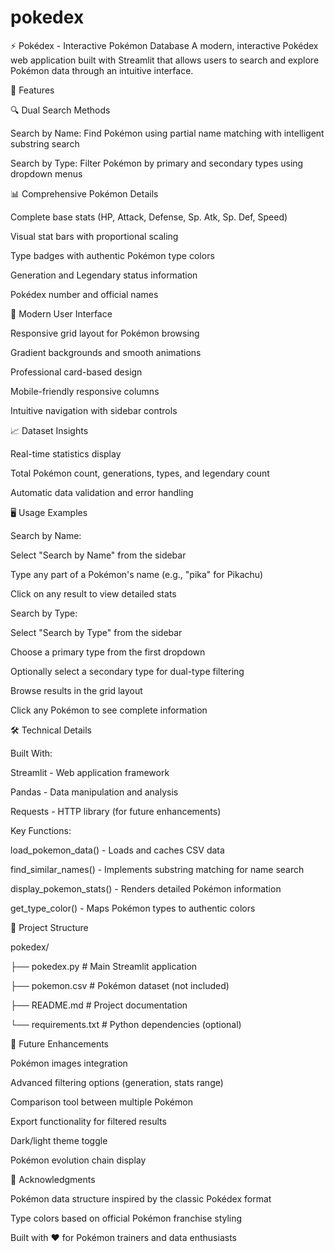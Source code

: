 # pokedex
⚡ Pokédex - Interactive Pokémon Database
A modern, interactive Pokédex web application built with Streamlit that allows users to search and explore Pokémon data through an intuitive interface.

🌟 Features

🔍 Dual Search Methods

Search by Name: Find Pokémon using partial name matching with intelligent substring search

Search by Type: Filter Pokémon by primary and secondary types using dropdown menus

📊 Comprehensive Pokémon Details

Complete base stats (HP, Attack, Defense, Sp. Atk, Sp. Def, Speed)

Visual stat bars with proportional scaling

Type badges with authentic Pokémon type colors

Generation and Legendary status information

Pokédex number and official names

🎨 Modern User Interface

Responsive grid layout for Pokémon browsing

Gradient backgrounds and smooth animations

Professional card-based design

Mobile-friendly responsive columns

Intuitive navigation with sidebar controls

📈 Dataset Insights

Real-time statistics display

Total Pokémon count, generations, types, and legendary count

Automatic data validation and error handling

🖥️ Usage Examples

Search by Name:

Select "Search by Name" from the sidebar

Type any part of a Pokémon's name (e.g., "pika" for Pikachu)

Click on any result to view detailed stats

Search by Type:

Select "Search by Type" from the sidebar

Choose a primary type from the first dropdown

Optionally select a secondary type for dual-type filtering

Browse results in the grid layout

Click any Pokémon to see complete information

🛠️ Technical Details

Built With:

Streamlit - Web application framework

Pandas - Data manipulation and analysis

Requests - HTTP library (for future enhancements)

Key Functions:

load_pokemon_data() - Loads and caches CSV data

find_similar_names() - Implements substring matching for name search

display_pokemon_stats() - Renders detailed Pokémon information

get_type_color() - Maps Pokémon types to authentic colors

📁 Project Structure

pokedex/

├── pokedex.py          # Main Streamlit application

├── pokemon.csv         # Pokémon dataset (not included)

├── README.md          # Project documentation

└── requirements.txt   # Python dependencies (optional)

🎯 Future Enhancements

Pokémon images integration

Advanced filtering options (generation, stats range)

Comparison tool between multiple Pokémon

Export functionality for filtered results

Dark/light theme toggle

Pokémon evolution chain display

🙏 Acknowledgments

Pokémon data structure inspired by the classic Pokédex format

Type colors based on official Pokémon franchise styling

Built with ❤️ for Pokémon trainers and data enthusiasts
